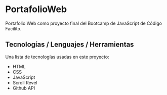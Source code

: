 # PortafolioWeb
Portafolio Web como proyecto final del Bootcamp de JavaScript de Código Facilito.

## Tecnologías / Lenguajes / Herramientas
Una lista de tecnologías usadas en este proyecto:
* HTML
* CSS
* JavaScript
* Scroll Revel
* Github API
